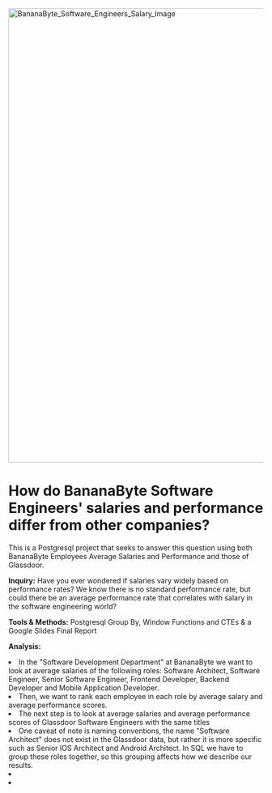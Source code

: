 <!DOCTYPE html>
<html lang="en">
<head>
    <meta charset="UTF-8">
    <meta http-equiv="X-UA-Compatible" content="IE=edge">
    <meta name="viewport" content="width=device-width, initial-scale=1.0">
    <img width="898" alt="BananaByte_Software_Engineers_Salary_Image" src="https://github.com/Gatheroxign34/Payrate_Analysis/assets/94628744/ea0d8254-8f65-415e-9ad6-f14ab5f8d19d">
</head>
<body>
    <h1> How do BananaByte Software Engineers' salaries and performance differ from other companies? </h1>
        <p> This is a Postgresql project that seeks to answer this question using both BananaByte Employees Average Salaries and Performance and those of Glassdoor. </p>
    <b> <p> Inquiry:</b> Have you ever wondered if salaries vary widely based on performance rates? We know there is no standard performance rate, but could there be an average performance rate that correlates with salary in the software engineering world? </p> 
    <b> <p> Tools & Methods:</b> Postgresql Group By, Window Functions and CTEs & a Google Slides Final Report </p>
    <b> <p> Analysis:</b> 
                <li> In the "Software Development Department" at BananaByte we want to look at average salaries of the following roles: Software Architect, Software Engineer, Senior Software Engineer, Frontend Developer, Backend Developer and Mobile Application Developer. </li>
                <li> Then, we want to rank each employee in each role by average salary and average performance scores. </li>
                <li> The next step is to look at average salaries and average performance scores of Glassdoor Software Engineers with the same titles </li> 
                <li> One caveat of note is naming conventions, the name "Software Architect" does not exist in the Glassdoor data, but rather it is more specific such as Senior IOS Architect and Android Architect. In SQL we have to group these roles together, so this grouping affects how we describe our results. </li>
                <li> </li>
                <li> </li>
<br></br>
